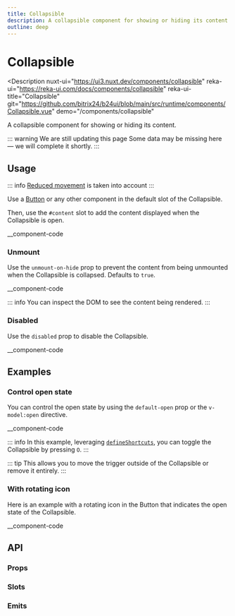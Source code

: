 ```yaml
---
title: Collapsible
description: A collapsible component for showing or hiding its content.
outline: deep
---
```

<script setup>
import CollapsibleExample from '/examples/collapsible/Collapsible.vue';
</script>
# Collapsible

<Description
  nuxt-ui="https://ui3.nuxt.dev/components/collapsible"
  reka-ui="https://reka-ui.com/docs/components/collapsible"
  reka-ui-title="Collapsible"
  git="https://github.com/bitrix24/b24ui/blob/main/src/runtime/components/Collapsible.vue"
  demo="/components/collapsible"
>
  A collapsible component for showing or hiding its content.
</Description>

::: warning We are still updating this page
Some data may be missing here — we will complete it shortly.
:::

## Usage

::: info
[Reduced movement](https://tailwindcss.com/docs/hover-focus-and-other-states#prefers-reduced-motion) is taken into account
:::

Use a [Button](/components/button) or any other component in the default slot of the Collapsible.

Then, use the `#content` slot to add the content displayed when the Collapsible is open.

__component-code

### Unmount

Use the `unmount-on-hide` prop to prevent the content from being unmounted when the Collapsible is collapsed. Defaults to `true`.

__component-code

::: info
You can inspect the DOM to see the content being rendered.
:::

### Disabled

Use the `disabled` prop to disable the Collapsible.

__component-code

## Examples

### Control open state

You can control the open state by using the `default-open` prop or the `v-model:open` directive.

__component-code

::: info
In this example, leveraging [`defineShortcuts`](composables/define-shortcuts), you can toggle the Collapsible by pressing `O`.
:::

::: tip
This allows you to move the trigger outside of the Collapsible or remove it entirely.
:::

### With rotating icon

Here is an example with a rotating icon in the Button that indicates the open state of the Collapsible.

__component-code

## API

### Props

<ComponentProps component="Collapsible" />

### Slots

<ComponentSlots component="Collapsible" />

### Emits

<ComponentEmits component="Collapsible" />


